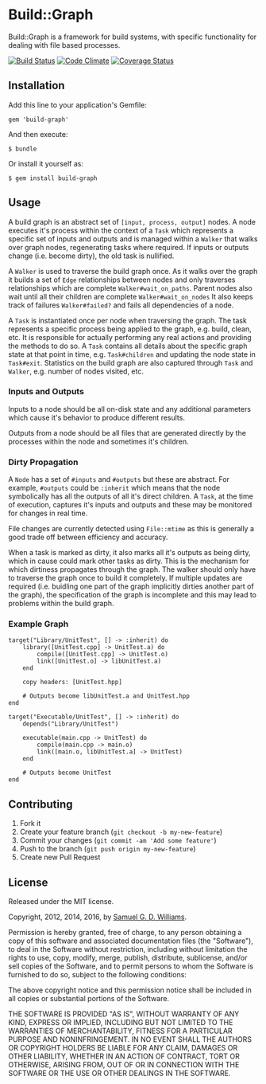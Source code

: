 # Build::Graph

Build::Graph is a framework for build systems, with specific functionality for dealing with file based processes.

[![Build Status](https://secure.travis-ci.org/ioquatix/build-graph.svg)](http://travis-ci.org/ioquatix/build-graph)
[![Code Climate](https://codeclimate.com/github/ioquatix/build-graph.svg)](https://codeclimate.com/github/ioquatix/build-graph)
[![Coverage Status](https://coveralls.io/repos/ioquatix/build-graph/badge.svg)](https://coveralls.io/r/ioquatix/build-graph)

## Installation

Add this line to your application's Gemfile:

	gem 'build-graph'

And then execute:

	$ bundle

Or install it yourself as:

	$ gem install build-graph

## Usage

A build graph is an abstract set of `[input, process, output]` nodes. A node executes it's process within the context of a `Task` which represents a specific set of inputs and outputs and is managed within a `Walker` that walks over graph nodes, regenerating tasks where required. If inputs or outputs change (i.e. become dirty), the old task is nullified.

A `Walker` is used to traverse the build graph once. As it walks over the graph it builds a set of `Edge` relationships between nodes and only traverses relationships which are complete `Walker#wait_on_paths`. Parent nodes also wait until all their children are complete `Walker#wait_on_nodes` It also keeps track of failures `Walker#failed?` and fails all dependencies of a node.

A `Task` is instantiated once per node when traversing the graph. The task represents a specific process being applied to the graph, e.g. build, clean, etc. It is responsible for actually performing any real actions and providing the methods to do so. A `Task` contains all details about the specific graph state at that point in time, e.g. `Task#children` and updating the node state in `Task#exit`. Statistics on the build graph are also captured through `Task` and `Walker`, e.g. number of nodes visited, etc.

### Inputs and Outputs

Inputs to a node should be all on-disk state and any additional parameters which cause it's behavior to produce different results.

Outputs from a node should be all files that are generated directly by the processes within the node and sometimes it's children.

### Dirty Propagation

A `Node` has a set of `#inputs` and `#outputs` but these are abstract. For example, `#outputs` could be `:inherit` which means that the node symbolically has all the outputs of all it's direct children. A `Task`, at the time of execution, captures it's inputs and outputs and these may be monitored for changes in real time.

File changes are currently detected using `File::mtime` as this is generally a good trade off between efficiency and accuracy.

When a task is marked as dirty, it also marks all it's outputs as being dirty, which in cause could mark other tasks as dirty. This is the mechanism for which dirtiness propagates through the graph. The walker should only have to traverse the graph once to build it completely. If multiple updates are required (i.e. buidling one part of the graph implicitly dirties another part of the graph), the specification of the graph is incomplete and this may lead to problems within the build graph.

### Example Graph

	target("Library/UnitTest", [] -> :inherit) do
		library([UnitTest.cpp] -> UnitTest.a) do
			compile([UnitTest.cpp] -> UnitTest.o)
			link([UnitTest.o] -> libUnitTest.a)
		end
		
		copy headers: [UnitTest.hpp]
		
		# Outputs become libUnitTest.a and UnitTest.hpp
	end

	target("Executable/UnitTest", [] -> :inherit) do
		depends("Library/UnitTest")
		
		executable(main.cpp -> UnitTest) do
			compile(main.cpp -> main.o)
			link([main.o, libUnitTest.a] -> UnitTest)
		end
		
		# Outputs become UnitTest
	end

## Contributing

1. Fork it
2. Create your feature branch (`git checkout -b my-new-feature`)
3. Commit your changes (`git commit -am 'Add some feature'`)
4. Push to the branch (`git push origin my-new-feature`)
5. Create new Pull Request

## License

Released under the MIT license.

Copyright, 2012, 2014, 2016, by [Samuel G. D. Williams](http://www.codeotaku.com/samuel-williams).

Permission is hereby granted, free of charge, to any person obtaining a copy
of this software and associated documentation files (the "Software"), to deal
in the Software without restriction, including without limitation the rights
to use, copy, modify, merge, publish, distribute, sublicense, and/or sell
copies of the Software, and to permit persons to whom the Software is
furnished to do so, subject to the following conditions:

The above copyright notice and this permission notice shall be included in
all copies or substantial portions of the Software.

THE SOFTWARE IS PROVIDED "AS IS", WITHOUT WARRANTY OF ANY KIND, EXPRESS OR
IMPLIED, INCLUDING BUT NOT LIMITED TO THE WARRANTIES OF MERCHANTABILITY,
FITNESS FOR A PARTICULAR PURPOSE AND NONINFRINGEMENT. IN NO EVENT SHALL THE
AUTHORS OR COPYRIGHT HOLDERS BE LIABLE FOR ANY CLAIM, DAMAGES OR OTHER
LIABILITY, WHETHER IN AN ACTION OF CONTRACT, TORT OR OTHERWISE, ARISING FROM,
OUT OF OR IN CONNECTION WITH THE SOFTWARE OR THE USE OR OTHER DEALINGS IN
THE SOFTWARE.
